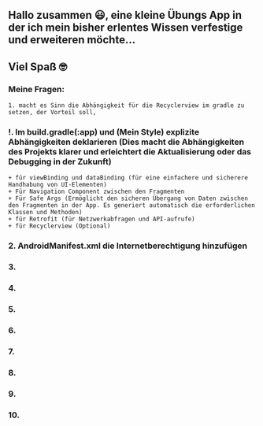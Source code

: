 ## Hallo zusammen 😃, eine kleine Übungs App in der ich mein bisher erlentes Wissen verfestige und erweiteren möchte...

## Viel Spaß 🤓

### Meine Fragen:
    1. macht es Sinn die Abhängigkeit für die Recyclerview im gradle zu setzen, der Vorteil soll, 

### !. Im build.gradle(:app) und (Mein Style) explizite Abhängigkeiten deklarieren (Dies macht die Abhängigkeiten des Projekts klarer und erleichtert die Aktualisierung oder das Debugging in der Zukunft)
    + für viewBinding und dataBinding (für eine einfachere und sicherere Handhabung von UI-Elementen)
    + Für Navigation Component zwischen den Fragmenten
    + Für Safe Args (Ermöglicht den sicheren Übergang von Daten zwischen den Fragmenten in der App. Es generiert automatisch die erforderlichen Klassen und Methoden)   
    + für Retrofit (für Netzwerkabfragen und API-aufrufe)
    + für Recyclerview (Optional)
### 2. AndroidManifest.xml die Internetberechtigung hinzufügen
### 3.
### 4. 
### 5. 
### 6. 
### 7. 
### 8. 
### 9. 
### 10. 
    
    